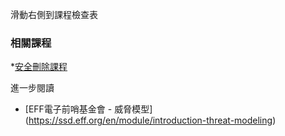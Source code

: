 [Title]: # (現在怎樣?)
[Order]: # (3)

滑動右側到課程檢查表

### 相關課程

*[安全刪除課程](umbrella://lesson/safely-deleting)

進一步閱讀

* [EFF電子前哨基金會 - 威脅模型] (https://ssd.eff.org/en/module/introduction-threat-modeling)